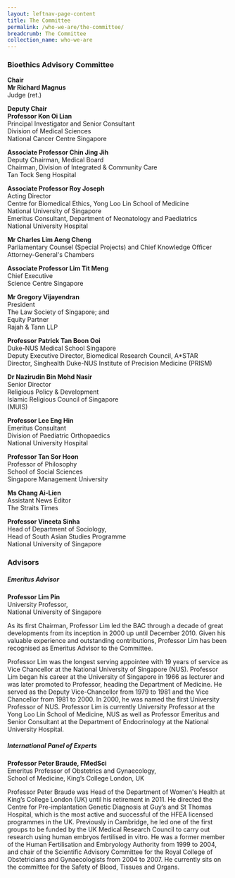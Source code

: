 ```yaml
---
layout: leftnav-page-content
title: The Committee
permalink: /who-we-are/the-committee/
breadcrumb: The Committee
collection_name: who-we-are
---
```


### **Bioethics Advisory Committee**

**Chair**<br>
**Mr Richard Magnus**<br>
Judge (ret.)

**Deputy Chair**<br>
**Professor Kon Oi Lian**<br>
Principal Investigator and Senior Consultant<br>
Division of Medical Sciences<br>
National Cancer Centre Singapore

**Associate Professor Chin Jing Jih**<br>
Deputy Chairman, Medical Board<br>
Chairman, Division of Integrated & Community Care<br>
Tan Tock Seng Hospital

**Associate Professor Roy Joseph**<br>
Acting Director<br>
Centre for Biomedical Ethics, Yong Loo Lin School of Medicine<br>
National University of Singapore<br>
Emeritus Consultant, Department of Neonatology and Paediatrics<br>
National University Hospital

**Mr Charles Lim Aeng Cheng**<br>
Parliamentary Counsel (Special Projects) and Chief Knowledge Officer<br>
Attorney-General's Chambers

**Associate Professor Lim Tit Meng**<br>
Chief Executive<br>
Science Centre Singapore

**Mr Gregory Vijayendran**<br>
President<br>
The Law Society of Singapore; and<br>
Equity Partner<br>
Rajah & Tann LLP

**Professor Patrick Tan Boon Ooi**<br>
Duke-NUS Medical School Singapore<br>
Deputy Executive Director, Biomedical Research Council, A*STAR<br>
Director, Singhealth Duke-NUS Institute of Precision Medicine (PRISM)

**Dr Nazirudin Bin Mohd Nasir**<br>
Senior Director<br>
Religious Policy & Development<br>
Islamic Religious Council of Singapore<br>
(MUIS)

**Professor Lee Eng Hin**<br>
Emeritus Consultant<br>
Division of Paediatric Orthopaedics<br>
National University Hospital

**Professor Tan Sor Hoon**<br>
Professor of Philosophy<br>
School of Social Sciences<br>
Singapore Management University

**Ms Chang Ai-Lien**<br>
Assistant News Editor<br>
The Straits Times

**Professor Vineeta Sinha**<br>
Head of Department of Sociology,<br>
Head of South Asian Studies Programme<br>
National University of Singapore

### **Advisors**

##### **Emeritus Advisor**

**Professor Lim Pin**<br>
University Professor,<br>
National University of Singapore

As its first Chairman, Professor Lim led the BAC through a decade of great developments from its inception in 2000 up until December 2010. Given his valuable experience and outstanding contributions, Professor Lim has been recognised as Emeritus Advisor to the Committee.

Professor Lim was the longest serving appointee with 19 years of service as Vice Chancellor at the National University of Singapore (NUS). Professor Lim began his career at the University of Singapore in 1966 as lecturer and was later promoted to Professor, heading the Department of Medicine. He served as the Deputy Vice-Chancellor from 1979 to 1981 and the Vice Chancellor from 1981 to 2000. In 2000, he was named the first University Professor of NUS. Professor Lim is currently University Professor at the Yong Loo Lin School of Medicine, NUS as well as Professor Emeritus and Senior Consultant at the Department of Endocrinology at the National University Hospital.

##### **International Panel of Experts**

**Professor Peter Braude, FMedSci**<br>
Emeritus Professor of Obstetrics and Gynaecology,<br>
School of Medicine, King’s College London, UK

Professor Peter Braude was Head of the Department of Women's Health at King’s College London (UK) until his retirement in 2011. He directed the Centre for Pre-implantation Genetic Diagnosis at Guy’s and St Thomas Hospital, which is the most active and successful of the HFEA licensed programmes in the UK. Previously in Cambridge, he led one of the first groups to be funded by the UK Medical Research Council to carry out research using human embryos fertilised in vitro. He was a former member of the Human Fertilisation and Embryology Authority from 1999 to 2004, and chair of the Scientific Advisory Committee for the Royal College of Obstetricians and Gynaecologists from 2004 to 2007. He currently sits on the committee for the Safety of Blood, Tissues and Organs.

